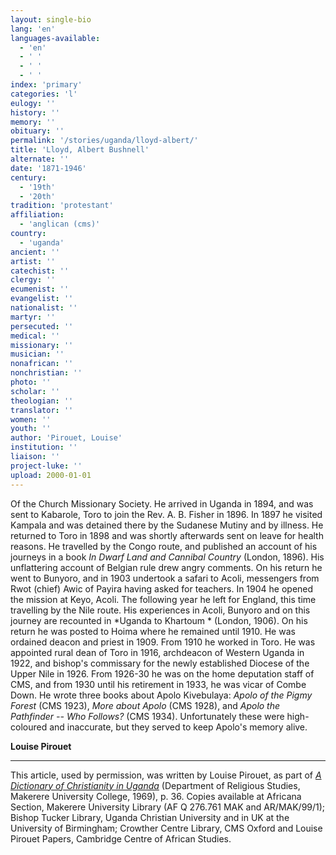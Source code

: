 ```yaml
---
layout: single-bio
lang: 'en'
languages-available:
  - 'en'
  - ' '
  - ' '
  - ' '
index: 'primary'
categories: 'l'
eulogy: ''
history: ''
memory: ''
obituary: ''
permalink: '/stories/uganda/lloyd-albert/'
title: 'Lloyd, Albert Bushnell'
alternate: ''
date: '1871-1946'
century:
  - '19th'
  - '20th'
tradition: 'protestant'
affiliation:
  - 'anglican (cms)'
country:
  - 'uganda'
ancient: ''
artist: ''
catechist: ''
clergy: ''
ecumenist: ''
evangelist: ''
nationalist: ''
martyr: ''
persecuted: ''
medical: ''
missionary: ''
musician: ''
nonafrican: ''
nonchristian: ''
photo: ''
scholar: ''
theologian: ''
translator: ''
women: ''
youth: ''
author: 'Pirouet, Louise'
institution: ''
liaison: ''
project-luke: ''
upload: 2000-01-01
---
```



Of the Church Missionary Society. He arrived in Uganda in 1894, and was sent to Kabarole, Toro to join the Rev. A. B. Fisher in 1896. In 1897 he visited Kampala and was detained there by the Sudanese Mutiny and by illness. He returned to Toro in 1898 and was shortly afterwards sent on leave for health reasons. He travelled by the Congo route, and published an account of his journeys in a book *In Dwarf Land and Cannibal Country* (London, 1896). His unflattering account of Belgian rule drew angry comments. On his return he went to Bunyoro, and in 1903 undertook a safari to Acoli, messengers from Rwot (chief) Awic of Payira having asked for teachers. In 1904 he opened the mission at Keyo, Acoli. The following year he left for England, this time travelling by the Nile route. His experiences in Acoli, Bunyoro and on this journey are recounted in *Uganda to Khartoum * (London, 1906). On his return he was posted to Hoima where he remained until 1910. He was ordained deacon and priest in 1909. From 1910 he worked in Toro. He was appointed rural dean of Toro in 1916, archdeacon of Western Uganda in 1922, and bishop's commissary for the newly established Diocese of the Upper Nile in 1926. From 1926-30 he was on the home deputation staff of CMS, and from 1930 until his retirement in 1933, he was vicar of Combe Down. He wrote three books about Apolo Kivebulaya: *Apolo of the Pigmy Forest* (CMS 1923), *More about Apolo* (CMS 1928), and *Apolo the Pathfinder -- Who Follows?* (CMS 1934). Unfortunately these were high-coloured and inaccurate, but they served to keep Apolo's memory alive.

**Louise Pirouet**

---

This article, used by permission, was written by Louise Pirouet, as part of [*A Dictionary of Christianity in Uganda*](pirouet-foreword.html) (Department of Religious Studies, Makerere University College, 1969), p. 36. Copies available at Africana Section, Makerere University Library (AF Q 276.761 MAK and AR/MAK/99/1); Bishop Tucker Library, Uganda Christian University and in UK at the University of Birmingham; Crowther Centre Library, CMS Oxford and Louise Pirouet Papers, Cambridge Centre of African Studies.